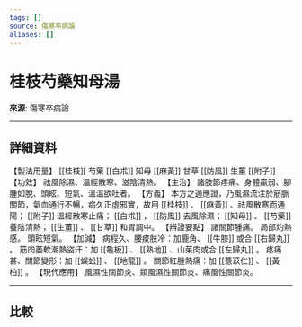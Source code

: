 ```yaml
---
tags: []
source: 傷寒卒病論
aliases: []
---
```


# 桂枝芍藥知母湯

**來源**: 傷寒卒病論  

---

## 詳細資料
【製法用量】 [[桂枝]] 芍藥 [[白朮]] 知母 [[麻黃]] 甘草 [[防風]] 生薑 [[附子]] 【功效】
祛風除濕、溫經散寒、滋陰清熱。
【主治】
諸肢節疼痛、身體贏弱、腳腫如脫、頭眩、短氣、溫溫欲吐者。
【方義】
本方之適應證，乃風濕流注於筋脈關節，氣血通行不暢，病久正虛邪實，故用 [[桂枝]] 、 [[麻黃]] 、祛風散寒而通陽； [[附子]] 溫經散寒止痛； [[白朮]] ， [[防風]] 去風除濕； [[知母]] 、 [[芍藥]] 養陰清熱； [[生薑]] 、 [[甘草]] 和胃調中。
【辨證要點】
諸關節腫痛。
局部灼熱感。
頭眩短氣。
【加減】
病程久、腰痠肢冷：加鹿角、 [[牛膝]] 或合 [[右歸丸]] 。
筋肉萎軟潮熱盜汗：加 [[龜板]] 、 [[熟地]] 、山茱肉或合 [[左歸丸]] 。
疼痛甚、關節變形：加 [[蜈蚣]] 、 [[地龍]] 。
關節紅腫熱痛：加 [[薏苡仁]] 、 [[黃柏]] 。
【現代應用】
風濕性關節炎、類風濕性關節炎、痛風性關節炎。

---

## 比較
